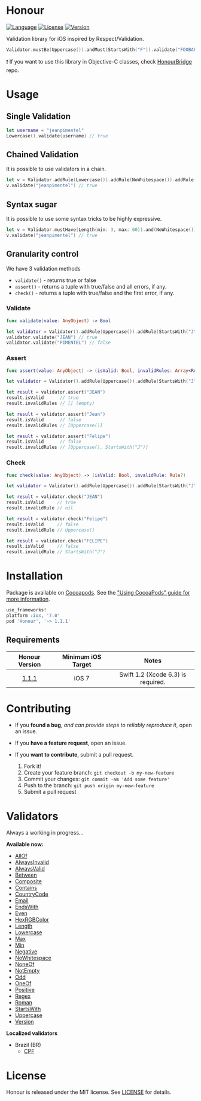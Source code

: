 # Honour

[![Language](https://img.shields.io/badge/lang-Swift-orange.svg)](https://developer.apple.com/swift/)
[![License](https://img.shields.io/cocoapods/l/Honour.svg)](https://cocoapods.org/pods/Honour)
[![Version](https://img.shields.io/cocoapods/v/Honour.svg)](https://cocoapods.org/pods/Honour)

Validation library for iOS inspired by Respect/Validation.

```swift
Validator.mustBe(Uppercase()).andMust(StartsWith("F")).validate("FOOBAR")
```

:exclamation: If you want to use this library in Objective-C classes, check [HonourBridge](https://github.com/jeanpimentel/HonourBridge) repo.

# Usage

## Single Validation

```swift
let username = "jeanpimentel"
Lowercase().validate(username) // true
```

## Chained Validation

It is possible to use validators in a chain. 

```swift
let v = Validator.addRule(Lowercase()).addRule(NoWhitespace()).addRule(Length(min: 3, max: 60))
v.validate("jeanpimentel") // true
```

## Syntax sugar

It is possible to use some syntax tricks to be highly expressive.

```swift
let v = Validator.mustHave(Length(min: 3, max: 60)).and(NoWhitespace()).andMustBe(Lowercase())
v.validate("jeanpimentel") // true
```

## Granularity control

We have 3 validation methods

- `validate()` - returns true or false
- `assert()` - returns a tuple with true/false and all errors, if any.
- `check()` - returns a tuple with true/false and the first error, if any.

### Validate
```swift
func validate(value: AnyObject) -> Bool
```

```swift
let validator = Validator().addRule(Uppercase()).addRule(StartsWith("J"))
validator.validate("JEAN") // true
validator.validate("PIMENTEL") // false
```

### Assert 
```swift
func assert(value: AnyObject) -> (isValid: Bool, invalidRules: Array<Rule>)
```

```swift
let validator = Validator().addRule(Uppercase()).addRule(StartsWith("J"))

let result = validator.assert("JEAN")
result.isValid      // true
result.invalidRules // [] (empty)

let result = validator.assert("Jean")
result.isValid      // false
result.invalidRules // [Uppercase()]

let result = validator.assert("Felipe")
result.isValid      // false
result.invalidRules // [Uppercase(), StartsWith("J")]
```

### Check
```swift
func check(value: AnyObject) -> (isValid: Bool, invalidRule: Rule?)
```

```swift
let validator = Validator().addRule(Uppercase()).addRule(StartsWith("J"))

let result = validator.check("JEAN")
result.isValid     // true
result.invalidRule // nil

let result = validator.check("Felipe")
result.isValid     // false
result.invalidRule // Uppercase()

let result = validator.check("FELIPE")
result.isValid     // false
result.invalidRule // StartsWith("J")
```


# Installation

Package is available on [Cocoapods](https://cocoapods.org/pods/Honour). See the ["Using CocoaPods" guide for more information](https://guides.cocoapods.org/using/using-cocoapods.html).

```ruby
use_frameworks!
platform :ios, '7.0'
pod 'Honour', '~> 1.1.1'
```

## Requirements

|                       Honour Version                       | Minimum iOS Target |               Notes                |
|:----------------------------------------------------------:|:------------------:|:----------------------------------:|
| [1.1.1](https://github.com/jeanpimentel/Honour/tree/1.1.1) |       iOS 7        | Swift 1.2 (Xcode 6.3) is required. |


# Contributing

- If you **found a bug**, _and can provide steps to reliably reproduce it_, open an issue.

- If you **have a feature request**, open an issue.

- If you **want to contribute**, submit a pull request.
	1. Fork it!
	2. Create your feature branch: `git checkout -b my-new-feature`
	3. Commit your changes: `git commit -am 'Add some feature'`
	4. Push to the branch: `git push origin my-new-feature`
	5. Submit a pull request

# Validators

Always a working in progress...

**Available now:**

- [AllOf](HonourTests/Library/Rules/AllOfTest.swift)
- [AlwaysInvalid](HonourTests/Library/Rules/AlwaysInvalidTest.swift)
- [AlwaysValid](HonourTests/Library/Rules/AlwaysValidTest.swift)
- [Between](HonourTests/Library/Rules/BetweenTest.swift)
- [Composite](HonourTests/Library/Rules/CompositeTest.swift)
- [Contains](HonourTests/Library/Rules/ContainsTest.swift)
- [CountryCode](HonourTests/Library/Rules/CountryCodeTest.swift)
- [Email](HonourTests/Library/Rules/EmailTest.swift)
- [EndsWith](HonourTests/Library/Rules/EndsWithTest.swift)
- [Even](HonourTests/Library/Rules/EvenTest.swift)
- [HexRGBColor](HonourTests/Library/Rules/HexRGBColorTest.swift)
- [Length](HonourTests/Library/Rules/LengthTest.swift)
- [Lowercase](HonourTests/Library/Rules/LowercaseTest.swift)
- [Max](HonourTests/Library/Rules/MaxTest.swift)
- [Min](HonourTests/Library/Rules/MinTest.swift)
- [Negative](HonourTests/Library/Rules/NegativeTest.swift)
- [NoWhitespace](HonourTests/Library/Rules/NoWhitespaceTest.swift)
- [NoneOf](HonourTests/Library/Rules/NoneOfTest.swift)
- [NotEmpty](HonourTests/Library/Rules/NotEmptyTest.swift)
- [Odd](HonourTests/Library/Rules/OddTest.swift)
- [OneOf](HonourTests/Library/Rules/OneOfTest.swift)
- [Positive](HonourTests/Library/Rules/PositiveTest.swift)
- [Regex](HonourTests/Library/Rules/RegexTest.swift)
- [Roman](HonourTests/Library/Rules/RomanTest.swift)
- [StartsWith](HonourTests/Library/Rules/StartsWithTest.swift)
- [Uppercase](HonourTests/Library/Rules/UppercaseTest.swift)
- [Version](HonourTests/Library/Rules/VersionTest.swift)


**Localized validators**

- Brazil (BR)
	- [CPF](HonourTests/Library/Rules/Locale/BR/CPFTest.swift)

# License

Honour is released under the MIT license. See [LICENSE](LICENSE) for details.
